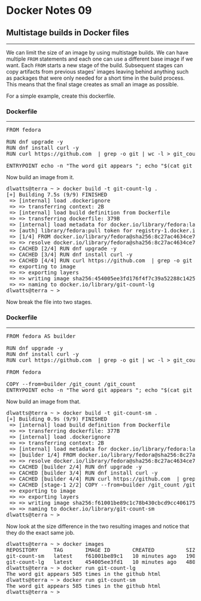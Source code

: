 # Docker Notes 09

## Multistage builds in Docker files

---

We can limit the size of an image by using multistage builds. We can have multiple `FROM` statements
and each one can use a different base image if we want. Each `FROM` starts a new stage of the build.
Subsequent stages can copy artifacts from previous stages' images leaving behind anything such as
packages that were only needed for a short time in the build process. This means that the final
stage creates as small an image as possible.

For a simple example, create this dockerfile.

### Dockerfile

---

<pre>
FROM fedora

RUN dnf upgrade -y
RUN dnf install curl -y
RUN curl https://github.com  | grep -o git | wc -l > git_count

ENTRYPOINT echo -n "The word git appears "; echo "$(cat git_count) times in the github html"
</pre>

Now build an image from it.

<pre>
dlwatts@terra ~ > docker build -t git-count-lg .
[+] Building 7.5s (9/9) FINISHED                                                           docker:default
 => [internal] load .dockerignore                                                                    0.1s
 => => transferring context: 2B                                                                      0.0s
 => [internal] load build definition from Dockerfile                                                 0.1s
 => => transferring dockerfile: 379B                                                                 0.0s
 => [internal] load metadata for docker.io/library/fedora:latest                                     6.4s
 => [auth] library/fedora:pull token for registry-1.docker.io                                        0.0s
 => [1/4] FROM docker.io/library/fedora@sha256:8c27ac4634ce7a761728e97985ff03fa422ccdc58c5d5d38a282  0.1s
 => => resolve docker.io/library/fedora@sha256:8c27ac4634ce7a761728e97985ff03fa422ccdc58c5d5d38a282  0.1s
 => CACHED [2/4] RUN dnf upgrade -y                                                                  0.0s
 => CACHED [3/4] RUN dnf install curl -y                                                             0.0s
 => CACHED [4/4] RUN curl https://github.com  | grep -o git | wc -l > git_count                      0.0s
 => exporting to image                                                                               0.7s
 => => exporting layers                                                                              0.7s
 => => writing image sha256:454005ee3fd176f4f7c39a52288c142533ce8f6e00b29be5a115fe6f1e095b10         0.0s
 => => naming to docker.io/library/git-count-lg                                                      0.0s
dlwatts@terra ~ >
</pre>

Now break the file into two stages.

### Dockerfile

---

<pre>
FROM fedora AS builder

RUN dnf upgrade -y
RUN dnf install curl -y
RUN curl https://github.com  | grep -o git | wc -l > git_count

FROM fedora

COPY --from=builder /git_count /git_count
ENTRYPOINT echo -n "The word git appears "; echo "$(cat git_count) times in the github html"
</pre>

Now build an image from that.

<pre>
dlwatts@terra ~ > docker build -t git-count-sm .
[+] Building 0.9s (9/9) FINISHED                                                           docker:default
 => [internal] load build definition from Dockerfile                                                 0.1s
 => => transferring dockerfile: 377B                                                                 0.0s
 => [internal] load .dockerignore                                                                    0.1s
 => => transferring context: 2B                                                                      0.0s
 => [internal] load metadata for docker.io/library/fedora:latest                                     0.5s
 => [builder 1/4] FROM docker.io/library/fedora@sha256:8c27ac4634ce7a761728e97985ff03fa422ccdc58c5d  0.1s
 => => resolve docker.io/library/fedora@sha256:8c27ac4634ce7a761728e97985ff03fa422ccdc58c5d5d38a282  0.1s
 => CACHED [builder 2/4] RUN dnf upgrade -y                                                          0.0s
 => CACHED [builder 3/4] RUN dnf install curl -y                                                     0.0s
 => CACHED [builder 4/4] RUN curl https://github.com  | grep -o git | wc -l > git_count              0.0s
 => CACHED [stage-1 2/2] COPY --from=builder /git_count /git_count                                   0.0s
 => exporting to image                                                                               0.0s
 => => exporting layers                                                                              0.0s
 => => writing image sha256:f61001be89c1c78b430cbcd9cc4061755fd5450c3c89669a5dc942e0709e23df         0.0s
 => => naming to docker.io/library/git-count-sm                                                      0.0s
dlwatts@terra ~ >
</pre>

Now look at the size difference in the two resulting images and notice that they do the exact same job.

<pre>
dlwatts@terra ~ > docker images
REPOSITORY     TAG       IMAGE ID       CREATED          SIZE
git-count-sm   latest    f61001be89c1   10 minutes ago   190MB
git-count-lg   latest    454005ee3fd1   10 minutes ago   480MB
dlwatts@terra ~ > docker run git-count-lg
The word git appears 585 times in the github html
dlwatts@terra ~ > docker run git-count-sm
The word git appears 585 times in the github html
dlwatts@terra ~ >
</pre>
